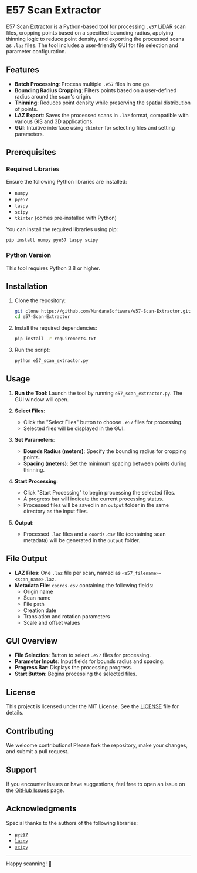 # E57 Scan Extractor

E57 Scan Extractor is a Python-based tool for processing `.e57` LiDAR scan files, cropping points based on a specified bounding radius, applying thinning logic to reduce point density, and exporting the processed scans as `.laz` files. The tool includes a user-friendly GUI for file selection and parameter configuration.

## Features

- **Batch Processing**: Process multiple `.e57` files in one go.
- **Bounding Radius Cropping**: Filters points based on a user-defined radius around the scan's origin.
- **Thinning**: Reduces point density while preserving the spatial distribution of points.
- **LAZ Export**: Saves the processed scans in `.laz` format, compatible with various GIS and 3D applications.
- **GUI**: Intuitive interface using `tkinter` for selecting files and setting parameters.

## Prerequisites

### Required Libraries
Ensure the following Python libraries are installed:

- `numpy`
- `pye57`
- `laspy`
- `scipy`
- `tkinter` (comes pre-installed with Python)

You can install the required libraries using pip:

```bash
pip install numpy pye57 laspy scipy
```

### Python Version
This tool requires Python 3.8 or higher.

## Installation

1. Clone the repository:

   ```bash
   git clone https://github.com/MundaneSoftware/e57-Scan-Extractor.git
   cd e57-Scan-Extractor
   ```

2. Install the required dependencies:

   ```bash
   pip install -r requirements.txt
   ```

3. Run the script:

   ```bash
   python e57_scan_extractor.py
   ```

## Usage

1. **Run the Tool**:
   Launch the tool by running `e57_scan_extractor.py`. The GUI window will open.

2. **Select Files**:
   - Click the "Select Files" button to choose `.e57` files for processing.
   - Selected files will be displayed in the GUI.

3. **Set Parameters**:
   - **Bounds Radius (meters)**: Specify the bounding radius for cropping points.
   - **Spacing (meters)**: Set the minimum spacing between points during thinning.

4. **Start Processing**:
   - Click "Start Processing" to begin processing the selected files.
   - A progress bar will indicate the current processing status.
   - Processed files will be saved in an `output` folder in the same directory as the input files.

5. **Output**:
   - Processed `.laz` files and a `coords.csv` file (containing scan metadata) will be generated in the `output` folder.

## File Output

- **LAZ Files**: One `.laz` file per scan, named as `<e57_filename>-<scan_name>.laz`.
- **Metadata File**: `coords.csv` containing the following fields:
  - Origin name
  - Scan name
  - File path
  - Creation date
  - Translation and rotation parameters
  - Scale and offset values

## GUI Overview

- **File Selection**: Button to select `.e57` files for processing.
- **Parameter Inputs**: Input fields for bounds radius and spacing.
- **Progress Bar**: Displays the processing progress.
- **Start Button**: Begins processing the selected files.

## License

This project is licensed under the MIT License. See the [LICENSE](LICENSE) file for details.

## Contributing

We welcome contributions! Please fork the repository, make your changes, and submit a pull request.

## Support

If you encounter issues or have suggestions, feel free to open an issue on the [GitHub Issues](https://github.com/MundaneSoftware/e57-Scan-Extractor/issues) page.

## Acknowledgments

Special thanks to the authors of the following libraries:

- [`pye57`](https://pypi.org/project/pye57/)
- [`laspy`](https://pypi.org/project/laspy/)
- [`scipy`](https://pypi.org/project/scipy/)

---

Happy scanning! 🎉

